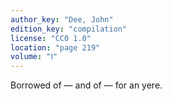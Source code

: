```yaml
---
author_key: "Dee, John"
edition_key: "compilation"
license: "CC0 1.0"
location: "page 219"
volume: "Ⅰ"
---
```

Borrowed of — and of — for an yere.
